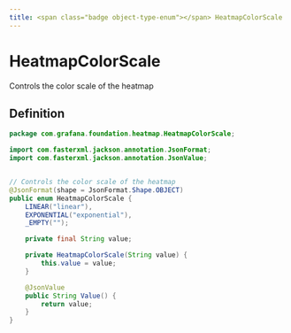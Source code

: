 ```yaml
---
title: <span class="badge object-type-enum"></span> HeatmapColorScale
---
```

# <span class="badge object-type-enum"></span> HeatmapColorScale

Controls the color scale of the heatmap

## Definition

```java
package com.grafana.foundation.heatmap.HeatmapColorScale;

import com.fasterxml.jackson.annotation.JsonFormat;
import com.fasterxml.jackson.annotation.JsonValue;


// Controls the color scale of the heatmap
@JsonFormat(shape = JsonFormat.Shape.OBJECT)
public enum HeatmapColorScale {
    LINEAR("linear"),
    EXPONENTIAL("exponential"),
    _EMPTY("");

    private final String value;

    private HeatmapColorScale(String value) {
        this.value = value;
    }

    @JsonValue
    public String Value() {
        return value;
    }
}

```
